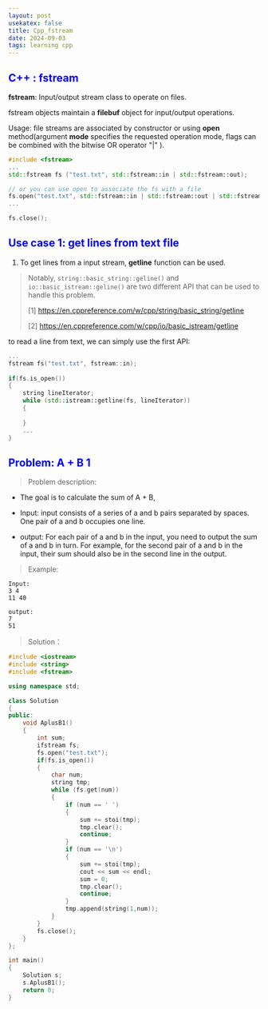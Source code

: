```yaml
---
layout: post
usekatex: false
title: Cpp_fstream
date: 2024-09-03
tags: learning cpp
---
```


<!--# <span style="color: blue;"></span>-->
## <span style="color: blue;">C++ : fstream</span>

**fstream**: Input/output stream class to operate on files.

fstream objects maintain a **filebuf** object for input/output operations.

Usage: file streams are associated by constructor or using **open** method(argument **mode** specifies the requested operation mode, flags can be combined with the bitwise OR operator "|"
).

```cpp
#include <fstream>
...
std::fstream fs ("test.txt", std::fstream::in | std::fstream::out);

// or you can use open to associate the fs with a file
fs.open("test.txt", std::fstream::in | std::fstream::out | std::fstream::app);
...

fs.close();
```

<!--more-->
## <span style="color: blue;">Use case 1: get lines from text file</span>

1. To get lines from a input stream, **getline** function can be used.
   
> Notably, ```string::basic_string::geline()``` and ```io::basic_istream::geline()``` are two different API that can be used to handle this problem.
> 
> [1] https://en.cppreference.com/w/cpp/string/basic_string/getline
> 
> [2] https://en.cppreference.com/w/cpp/io/basic_istream/getline

to read a line from text, we can simply use the first API:
```cpp
...
fstream fs("test.txt", fstream::in);
        
if(fs.is_open())
{   
    string lineIterator;
    while (std::istream::getline(fs, lineIterator))
    {
        
    }
    ...
}
```

## <span style="color: blue;">Problem: A + B 1</span>

> Problem description:
- The goal is to calculate the sum of A + B,

- Input: input consists of a series of a and b pairs separated by spaces. One pair of a and b occupies one line. 
- output: For each pair of a and b in the input, you need to output the sum of a and b in turn. For example, for the second pair of a and b in the input, their sum should also be in the second line in the output.
> Example:

```
Input:
3 4
11 40

output:
7
51
```

> Solution：

```cpp
#include <iostream>
#include <string>
#include <fstream>

using namespace std;

class Solution
{
public:
    void AplusB1()
    {
        int sum;
        ifstream fs;
        fs.open("test.txt");
        if(fs.is_open())
        {   
            char num;
            string tmp;
            while (fs.get(num))
            {
                if (num == ' ')
                {
                    sum += stoi(tmp);
                    tmp.clear();
                    continue;
                }
                if (num == '\n')
                {   
                    sum += stoi(tmp);
                    cout << sum << endl;
                    sum = 0;
                    tmp.clear();
                    continue;
                }
                tmp.append(string(1,num));
            }
        }  
        fs.close();
    }
};

int main()
{
    Solution s;
    s.AplusB1();
    return 0;
}
```
